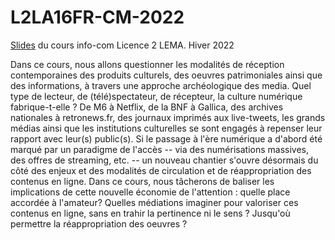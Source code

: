 # L2LA16FR-CM-2022


[Slides](https://servannemo.github.io/L2LA16FR-CM-2022/#/) du cours info-com Licence 2 LEMA. Hiver 2022

Dans ce cours, nous allons questionner les modalités de réception contemporaines des produits culturels, des oeuvres patrimoniales ainsi que des informations, à travers une approche archéologique des media. Quel type de lecteur, de (télé)spectateur, de récepteur, la culture numérique fabrique-t-elle ? De M6 à Netflix, de la BNF à Gallica, des archives nationales à retronews.fr, des journaux imprimés aux live-tweets, les grands médias ainsi que les institutions culturelles se sont engagés à repenser leur rapport avec leur(s) public(s). Si le passage à l'ère numérique a d'abord été marqué par un paradigme de l'accès -- via des numérisations massives, des offres de streaming, etc. -- un nouveau chantier s'ouvre désormais du côté des enjeux et des modalités de circulation et de réappropriation des contenus en ligne. Dans ce cours, nous tâcherons de baliser les implications de cette nouvelle économie de l'attention : quelle place accordée à l'amateur? Quelles médiations imaginer pour valoriser ces contenus en ligne, sans en trahir la pertinence ni le sens ? Jusqu'où permettre la réappropriation des oeuvres ?  

